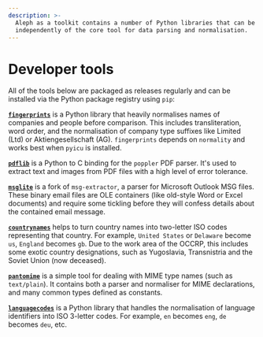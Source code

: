```yaml
---
description: >-
  Aleph as a toolkit contains a number of Python libraries that can be used
  independently of the core tool for data parsing and normalisation.
---
```


# Developer tools

All of the tools below are packaged as releases regularly and can be installed via the Python package registry using `pip`:

[**`fingerprints`**](https://github.com/alephdata/fingerprints) is a Python library that heavily normalises names of companies and people before comparison. This includes transliteration, word order, and the normalisation of company type suffixes like Limited \(Ltd\) or Aktiengesellschaft \(AG\). `fingerprints` depends on `normality` and works best when `pyicu` is installed.

[**`pdflib`**](https://github.com/alephdata/pdflib) is a Python to C binding for the `poppler` PDF parser. It's used to extract text and images from PDF files with a high level of error tolerance.

[**`msglite`**](https://github.com/alephdata/msglite) is a fork of `msg-extractor`, a parser for Microsoft Outlook MSG files. These binary email files are OLE containers \(like old-style Word or Excel documents\) and require some tickling before they will confess details about the contained email message.

[**`countrynames`**](https://github.com/alephdata/countrynames) helps to turn country names into two-letter ISO codes representing that country. For example, `United States` or `Delaware` become `us`, `England` becomes `gb`. Due to the work area of the OCCRP, this includes some exotic country designations, such as Yugoslavia, Transnistria and the Soviet Union \(now deceased\).

[**`pantomime`**](https://github.com/alephdata/pantomime) is a simple tool for dealing with MIME type names \(such as `text/plain`\). It contains both a parser and normaliser for MIME declarations, and many common types defined as constants.

[**`languagecodes`**](https://github.com/alephdata/languagecodes) is a Python library that handles the normalisation of language identifiers into ISO 3-letter codes. For example, `en` becomes `eng`, `de` becomes `deu`, etc.



